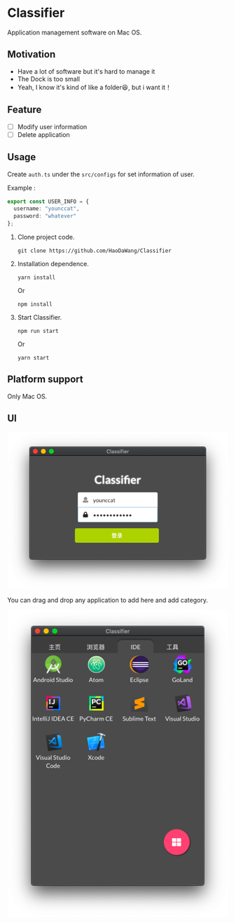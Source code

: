 # Classifier

Application management software on Mac OS.

## Motivation

- Have a lot of software but it's hard to manage it
- The Dock is too small
- Yeah, I know it's kind of like a folder:laughing:, but i want it！

## Feature

- [ ] Modify user information
- [ ] Delete application

## Usage

Create `auth.ts` under the `src/configs` for set information of user.

Example :

```typescript
export const USER_INFO = {
  username: "younccat",
  password: "whatever"
};
```

1. Clone project code.

   ```
   git clone https://github.com/HaoDaWang/Classifier
   ```

2. Installation dependence.

   ```
   yarn install
   ```

   Or

   ```
   npm install
   ```

3. Start Classifier.

   ```
   npm run start
   ```

   Or

   ```
   yarn start
   ```

## Platform support

Only Mac OS.

## UI

![login](https://github.com/HaoDaWang/Classifier/blob/master/doc/login.png)

You can drag and drop any application to add here and add category.

![main](https://github.com/HaoDaWang/Classifier/blob/master/doc/main.png)
